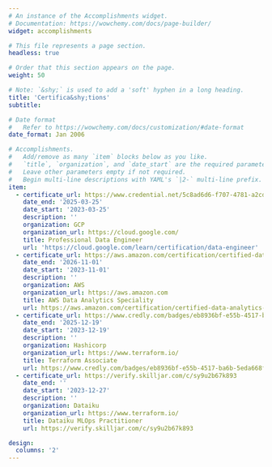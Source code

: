 ```yaml
---
# An instance of the Accomplishments widget.
# Documentation: https://wowchemy.com/docs/page-builder/
widget: accomplishments

# This file represents a page section.
headless: true

# Order that this section appears on the page.
weight: 50

# Note: `&shy;` is used to add a 'soft' hyphen in a long heading.
title: 'Certifica&shy;tions'
subtitle:

# Date format
#   Refer to https://wowchemy.com/docs/customization/#date-format
date_format: Jan 2006

# Accomplishments.
#   Add/remove as many `item` blocks below as you like.
#   `title`, `organization`, and `date_start` are the required parameters.
#   Leave other parameters empty if not required.
#   Begin multi-line descriptions with YAML's `|2-` multi-line prefix.
item:
  - certificate_url: https://www.credential.net/5c8ad6d6-f707-4781-a2cd-753716d1ea34?key=45c2d229551fab0aa53450f163447268e5f691fe9fd88a8e6c10bb4526a46f16
    date_end: '2025-03-25'
    date_start: '2023-03-25'
    description: ''
    organization: GCP
    organization_url: https://cloud.google.com/
    title: Professional Data Engineer
    url: 'https://cloud.google.com/learn/certification/data-engineer'
  - certificate_url: https://aws.amazon.com/certification/certified-data-analytics-specialty/
    date_end: '2026-11-01'
    date_start: '2023-11-01'
    description: ''
    organization: AWS
    organization_url: https://aws.amazon.com
    title: AWS Data Analytics Speciality
    url: https://aws.amazon.com/certification/certified-data-analytics-specialty/
  - certificate_url: https://www.credly.com/badges/eb8936bf-e55b-4517-ba6b-5eda668fb473/linked_in_profile
    date_end: '2025-12-19'
    date_start: '2023-12-19'
    description: ''
    organization: Hashicorp
    organization_url: https://www.terraform.io/
    title: Terraform Associate
    url: https://www.credly.com/badges/eb8936bf-e55b-4517-ba6b-5eda668fb473/linked_in_profile
  - certificate_url: https://verify.skilljar.com/c/sy9u2b67k893
    date_end: ''
    date_start: '2023-12-27'
    description: ''
    organization: Dataiku
    organization_url: https://www.terraform.io/
    title: Dataiku MLOps Practitioner
    url: https://verify.skilljar.com/c/sy9u2b67k893

design:
  columns: '2'
---
```

